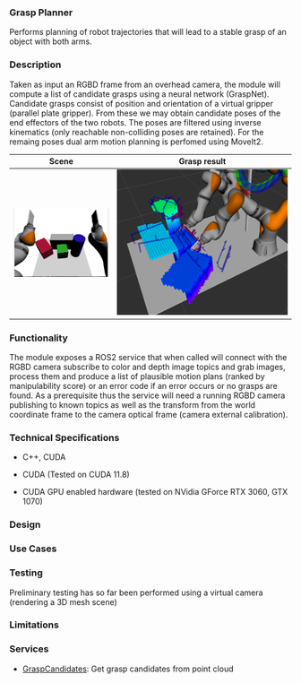 ### Grasp Planner

Performs planning of robot trajectories that will lead to a stable grasp of an object with both arms.

### Description

Taken as input an RGBD frame from an overhead camera, the module will compute a list of candidate grasps using a neural network (GraspNet). Candidate grasps consist of position and orientation of a virtual gripper (parallel plate gripper). From these we may obtain candidate poses of the end effectors of the two robots. The poses are filtered using inverse kinematics (only reachable non-colliding poses are retained). For the remaing poses dual arm motion planning is perfomed using MoveIt2.

Scene           |  Grasp result
:-------------------------:|:-------------------------:
![](test/images/scene.png)  |  ![](test/images/grasping.png)

### Functionality

The module exposes a ROS2 service that when called will connect with the RGBD camera subscribe to color and depth image topics and grab images, process them and produce a list of plausible motion plans (ranked by manipulability score) or an error code if an error occurs or no grasps are found. As a prerequisite thus the service will need a running RGBD camera publishing to known topics as well as the transform from the world coordinate frame to the camera optical frame (camera external calibration).

### Technical Specifications

- C++, CUDA

- CUDA (Tested on CUDA 11.8)

- CUDA GPU enabled hardware (tested on NVidia GForce RTX 3060, GTX 1070)

### Design


### Use Cases


### Testing
Preliminary testing has so far been performed using a virtual camera (rendering a 3D mesh scene)

### Limitations



### Services 

- [GraspCandidates](src/grasp_planner/README.md): Get grasp candidates from point cloud



